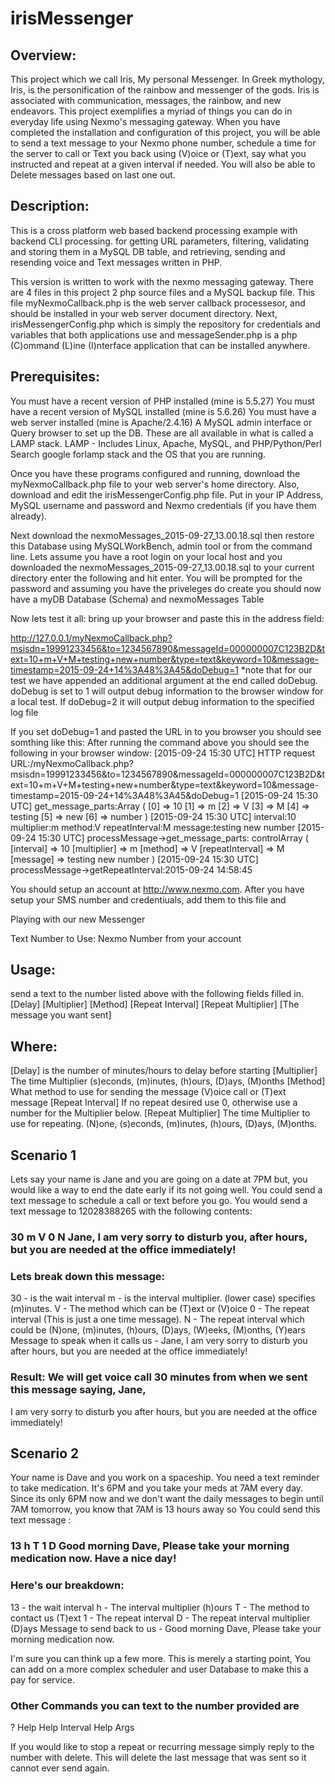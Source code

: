 # irisMessenger
## Overview:
This project which we call Iris, My personal Messenger. 
In Greek mythology, Iris, is the personification of the rainbow and messenger of the gods.
Iris is associated with communication, messages, the rainbow, and new endeavors.
This project exemplifies a myriad of things you can do in everyday life using Nexmo's
messaging gateway. When you have completed the installation and configuration of this project, you will be able to send a text message to your Nexmo phone number, schedule a time for the server to call or Text you back using (V)oice or (T)ext, say what you instructed and repeat at a given interval if needed.  You will also be able to Delete messages based on last one out.

## Description: 
This is a cross platform web based backend processing example with backend CLI processing.
for getting URL parameters, filtering, validating and storing them in a MySQL DB table, and retrieving, sending and resending voice and Text messages written in PHP.

This version is written to work with the nexmo messaging gateway.  There are 4 files in
this project 2 php source files and a MySQL backup file. This file myNexmoCallback.php 
is the web server callback processesor,  and should be installed in your web server document 
directory. Next,  irisMessengerConfig.php which is simply the repository for credentials and variables that both applications use  and messageSender.php is a php (C)ommand (L)ine (I)nterface application that can be installed anywhere. 

## Prerequisites:
You must have a recent version of PHP installed (mine is 5.5.27) You must have a 
recent version of MySQL installed (mine is 5.6.26) You must have a web server installed (mine is Apache/2.4.16) A MySQL admin interface or Query browser to set up the DB. These are all available in what is called a LAMP stack. LAMP - Includes Linux, Apache, MySQL, and PHP/Python/Perl Search google forlamp stack and the OS that you are running.

Once you have these programs configured and running, download the myNexmoCallback.php file to your web server's home directory. Also, download and edit the irisMessengerConfig.php file. Put in your IP Address, MySQL username and password and Nexmo credentials (if you have them already).

Next download the nexmoMessages_2015-09-27_13.00.18.sql then restore this Database using MySQLWorkBench, admin tool or from the command line. Lets assume you have a root login on your local host and you downloaded the nexmoMessages_2015-09-27_13.00.18.sql to your current directory enter the following and hit enter.  You will be prompted for the password and assuming you have the priveleges do create you should now have a myDB Database (Schema) and nexmoMessages Table

Now lets test it all: bring up your browser and paste this in the address field: 

http://127.0.0.1/myNexmoCallback.php?msisdn=19991233456&to=1234567890&messageId=000000007C123B2D&text=10+m+V+M+testing+new+number&type=text&keyword=10&message-timestamp=2015-09-24+14%3A48%3A45&doDebug=1
*note that for our test we have appended an additional argument at the end called doDebug. 
doDebug is set to 1 will output debug information to the browser window for a local test. 
If doDebug=2 it will output debug information to the specified log file

If you set doDebug=1 and pasted the URL in to you browser you should see somthing like this:
After running the command above you should see the following in your browser window:
[2015-09-24 15:30 UTC] HTTP request URL:/myNexmoCallback.php?msisdn=19991233456&to=1234567890&messageId=000000007C123B2D&text=10+m+V+M+testing+new+number&type=text&keyword=10&message-timestamp=2015-09-24+14%3A48%3A45&doDebug=1
[2015-09-24 15:30 UTC] get_message_parts:Array ( [0] => 10 [1] => m [2] => V [3] => M [4] => testing [5] => new [6] => number ) 
[2015-09-24 15:30 UTC] interval:10 multiplier:m method:V repeatInterval:M message:testing new number 
[2015-09-24 15:30 UTC] processMessage->get_message_parts: controlArray ( [interval] => 10 [multiplier] => m [method] => V [repeatInterval] => M [message] => testing new number ) 
[2015-09-24 15:30 UTC] processMessage->getRepeatInterval:2015-09-24 14:58:45

You should setup an account at http://www.nexmo.com. After you have setup your
SMS number and credentiuals, add them to this file and   


Playing with our new Messenger

Text Number to Use: Nexmo Number from your account

## Usage:
send a text to the number listed above with the following fields filled in.
[Delay] [Multiplier] [Method] [Repeat Interval] [Repeat Multiplier] [The message you want sent]

## Where: 
[Delay] is the number of minutes/hours to delay before starting
[Multiplier] The time Multiplier (s)econds, (m)inutes, (h)ours, (D)ays, (M)onths
[Method] What method to use for sending the message (V)oice call or (T)ext message
[Repeat Interval] If no repeat desired use 0, otherwise use a number for the Multiplier below.
[Repeat Multiplier] The time Multiplier to use for repeating. (N)one, (s)econds, (m)inutes, (h)ours, (D)ays, (M)onths.
 
## Scenario 1
Lets say your name is Jane and you are going on a date at 7PM but, you would like a way to
end the date early if its not going well. You could send a text message to schedule a call or
text before you go. You would send a text message to 12028388265 with the following 
contents:

### 30 m V 0 N Jane, I am very sorry to disturb you, after hours, but you are needed at the office immediately! 

### Lets break down this message:
30 - is the wait interval
m  - is the interval multiplier. (lower case) specifies (m)inutes.
V  - The method which can be (T)ext or (V)oice
0  - The repeat interval (This is just a one time message).
N  - The repeat interval which could be (N)one, (m)inutes, (h)ours, (D)ays, (W)eeks, (M)onths, (Y)ears
Message to speak when it calls us - Jane, I am very sorry to disturb you after hours, but you are needed at the office immediately!

### Result: We will get voice call 30 minutes from when we sent this message saying, Jane, 
 I am very sorry to disturb you after hours, but you are needed at the office immediately!




## Scenario 2
Your name is Dave and you work on a spaceship. You need a text reminder to take medication. 
It's 6PM and you take your meds at 7AM every day. Since its only 6PM now and we don't want
the daily messages to begin until 7AM tomorrow,  you know that 7AM is 13 hours away so You could send this text message  :

### 13 h T 1 D Good morning Dave, Please take your morning medication now. Have a nice day!    

### Here's our breakdown:
13 - the wait interval
h  - The interval multiplier (h)ours
T  - The method to contact us (T)ext
1  - The repeat interval
D  - The repeat interval multiplier (D)ays
Message to send back to us - Good morning Dave, Please take your morning medication now.


I'm sure you can think up a few more. This is merely a starting point, You can add on a more
complex scheduler and user Database to make this a pay for service. 

### Other Commands you can text to the number provided are
?
Help
Help Interval
Help Args

If you would like to stop a repeat or recurring message simply reply to the number with delete. This will delete the last message that was sent so it cannot ever send again.

